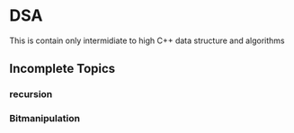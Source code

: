 # DSA
This is contain only intermidiate to high C++ data structure and algorithms

## Incomplete Topics
### recursion
### Bitmanipulation